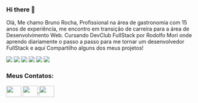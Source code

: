 ### Hi there 👋

Olá, Me chamo Bruno Rocha, Profissional na área de gastronomia com 15 anos de experiência,
me encontro em transição de carreira para a área de Desenvolvimento Web. 
Cursando DevClub FullStack por Rodolfo Mori onde aprendo diariamente o passo a passo 
para me tornar um desenvolvedor FullStack e aqui Compartilho alguns dos meus projetos!

<!-- -->
<img src = "https://img.shields.io/badge/HTML5-E34F26?style=for-the-badge&logo=html5&logoColor=white">
<img src = "https://img.shields.io/badge/JavaScript-F7DF1E?style=for-the-badge&logo=javascript&logoColor=black">
<img src = "https://img.shields.io/badge/CSS3-1572B6?style=for-the-badge&logo=css3&logoColor=white">
<img src = "https://img.shields.io/badge/Figma-F24E1E?style=for-the-badge&logo=figma&logoColor=white">
<img src = "https://img.shields.io/badge/Canva-%2300C4CC.svg?&style=for-the-badge&logo=Canva&logoColor=white)">
<img src = "https://img.shields.io/badge/Netlify-00C7B7?style=for-the-badge&logo=netlify&logoColor=white">

<!-- <img src = "https://img.shields.io/badge/Canva-%2300C4CC.svg?&style=for-the-badge&logo=Canva&logoColor=white)">-->
<!-- <img src = "https://img.shields.io/badge/Canva-%2300C4CC.svg?&style=for-the-badge&logo=Canva&logoColor=white)">-->
<!-- <img src = "https://img.shields.io/badge/Canva-%2300C4CC.svg?&style=for-the-badge&logo=Canva&logoColor=white)">-->
<!-- <img src = "https://img.shields.io/badge/Canva-%2300C4CC.svg?&style=for-the-badge&logo=Canva&logoColor=white)">-->


<h3 align="left">Meus Contatos:</h3>
<p align="left">
<a href="https://twitter.com/brunnorochadev" target="blank"><img align="center" src="https://cdn.jsdelivr.net/npm/simple-icons@3.0.1/icons/twitter.svg" alt="" height="30" width="40" /></a>
<a href="https://www.linkedin.com/in/bruno-rocha-52084228b" target="blank"><img align="center" src="https://cdn.jsdelivr.net/npm/simple-icons@3.0.1/icons/linkedin.svg" alt="" height="30" width="40" /> </a>
<a href="https://www.instagram.com/_roochaa01" target="blank"><img align="center" src="https://cdn.jsdelivr.net/npm/simple-icons@3.0.1/icons/instagram.svg" alt="" height="30" width="40" /></a>
</p>

